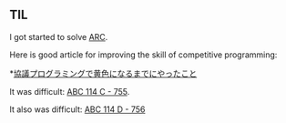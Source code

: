 ## TIL
I got started to solve [ARC](https://kenkoooo.com/atcoder/#/table/yhi).

Here is good article for improving the skill of competitive programming:

*[協議プログラミングで黄色になるまでにやったこと](http://tsutaj.hatenablog.com/entry/2018/10/17/180235)

It was difficult: [ABC 114 C - 755](https://atcoder.jp/contests/abc114/tasks/abc114_c).

It also was difficult: [ABC 114 D - 756](https://atcoder.jp/contests/abc114/tasks/abc114_d)
